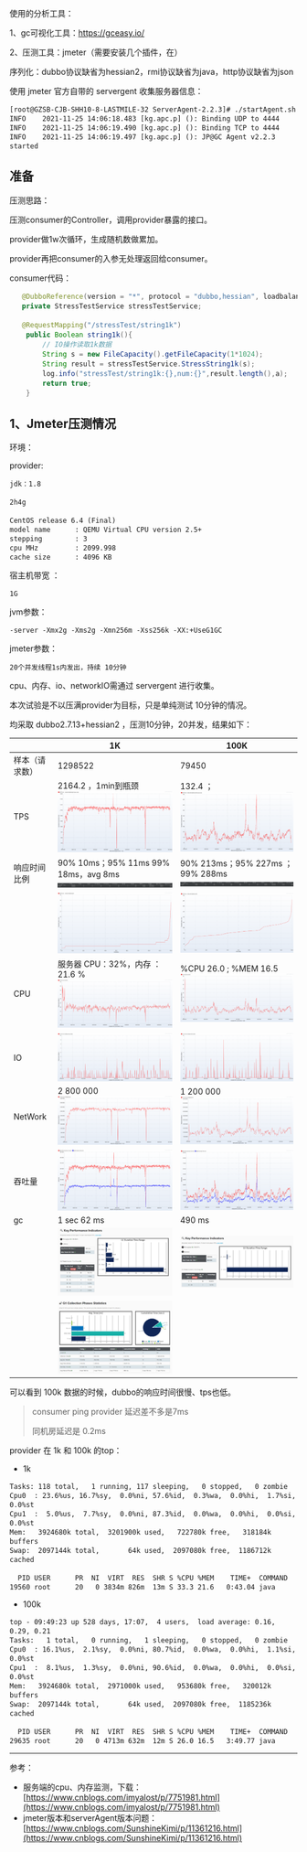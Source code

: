 

使用的分析工具：

1、gc可视化工具：https://gceasy.io/

2、压测工具：jmeter（需要安装几个插件，在）



序列化：dubbo协议缺省为hessian2，rmi协议缺省为java，http协议缺省为json



使用 jmeter 官方自带的 servergent 收集服务器信息：

```
[root@GZSB-CJB-SHH10-8-LASTMILE-32 ServerAgent-2.2.3]# ./startAgent.sh 
INFO    2021-11-25 14:06:18.483 [kg.apc.p] (): Binding UDP to 4444
INFO    2021-11-25 14:06:19.490 [kg.apc.p] (): Binding TCP to 4444
INFO    2021-11-25 14:06:19.497 [kg.apc.p] (): JP@GC Agent v2.2.3 started
```

## 准备

压测思路：

压测consumer的Controller，调用provider暴露的接口。

provider做1w次循环，生成随机数做累加。

provider再把consumer的入参无处理返回给consumer。

consumer代码：

```java
   @DubboReference(version = "*", protocol = "dubbo,hessian", loadbalance = "random",retries = 0)
   private StressTestService stressTestService;
    
   @RequestMapping("/stressTest/string1k")
    public Boolean string1k(){
        // IO操作读取1k数据
        String s = new FileCapacity().getFileCapacity(1*1024);
        String result = stressTestService.StressString1k(s);
        log.info("stressTest/string1k:{},num:{}",result.length(),a);
        return true;
    }
```



## 1、Jmeter压测情况

环境：

provider:

```
jdk：1.8

2h4g

CentOS release 6.4 (Final)
model name      : QEMU Virtual CPU version 2.5+
stepping        : 3
cpu MHz         : 2099.998
cache size      : 4096 KB
```

宿主机带宽 ：

```
1G 
```

jvm参数：

```
-server -Xmx2g -Xms2g -Xmn256m -Xss256k -XX:+UseG1GC
```

jmeter参数：

```
20个并发线程1s内发出，持续 10分钟
```

cpu、内存、io、networkIO需通过 servergent 进行收集。

 

本次试验是不以压满provider为目标，只是单纯测试 10分钟的情况。

均采取 dubbo2.7.13+hessian2 ，压测10分钟，20并发，结果如下：

|                | 1K                                                           | 100K                                                         |
| -------------- | ------------------------------------------------------------ | ------------------------------------------------------------ |
| 样本（请求数） | 1298522                                                      | 79450                                                        |
| TPS            | 2164.2  ，1min到瓶颈<br />![](picture/image-20211129182941303.png) | 132.4 ；<br />![](picture/image-20211130095928574.png)       |
| 响应时间比例   | 90% 10ms；95% 11ms 99% 18ms，avg 8ms<br />![image-20211129182500367](picture/image-20211129182500367.png) | 90% 213ms；95% 227ms ；99% 288ms<br />![](picture/image-20211130095420414.png) |
|                | ![](picture/image-20211129182730558.png)                     | ![](picture/image-20211130095913354.png)                     |
| CPU            | 服务器 CPU：32%，内存 ： 21.6 %<br />![](picture/image-20211129182545191.png) | %CPU 26.0 ; %MEM 16.5<br />![](picture/image-20211130100005057.png) |
| IO             | ![image-20211129183100390](picture/image-20211129183100390.png) | ![](picture/image-20211130095948793.png)                     |
| NetWork        | 2 800 000![](picture/image-20211129183054623.png)            | 1 200 000![](picture/image-20211130095630222.png)            |
| 吞吐量         | ![](picture/image-20211129183200284.png)                     | ![](picture/image-20211130095827620.png)                     |
| gc             | 1 sec 62 ms                                                  | 490 ms                                                       |
|                | ![](picture/image-20211129183915989.png)                     | ![](picture/image-20211130100435608.png)                     |
|                | ![](picture/image-20211130092624053.png)                     |                                                              |



可以看到 100k 数据的时候，dubbo的响应时间很慢、tps也低。

>  consumer ping provider 延迟差不多是7ms
>
> 同机房延迟是 0.2ms



provider 在 1k 和 100k 的top：

- 1k

```
Tasks: 118 total,   1 running, 117 sleeping,   0 stopped,   0 zombie
Cpu0  : 23.6%us, 16.7%sy,  0.0%ni, 57.6%id,  0.3%wa,  0.0%hi,  1.7%si,  0.0%st
Cpu1  :  5.0%us,  7.7%sy,  0.0%ni, 87.3%id,  0.0%wa,  0.0%hi,  0.0%si,  0.0%st
Mem:   3924680k total,  3201900k used,   722780k free,   318184k buffers
Swap:  2097144k total,       64k used,  2097080k free,  1186712k cached

  PID USER      PR  NI  VIRT  RES  SHR S %CPU %MEM    TIME+  COMMAND                                                                                                       
19560 root      20   0 3834m 826m  13m S 33.3 21.6   0:43.04 java    
```

- 100k

```
top - 09:49:23 up 528 days, 17:07,  4 users,  load average: 0.16, 0.29, 0.21
Tasks:   1 total,   0 running,   1 sleeping,   0 stopped,   0 zombie
Cpu0  : 16.1%us,  2.1%sy,  0.0%ni, 80.7%id,  0.0%wa,  0.0%hi,  1.1%si,  0.0%st
Cpu1  :  8.1%us,  1.3%sy,  0.0%ni, 90.6%id,  0.0%wa,  0.0%hi,  0.0%si,  0.0%st
Mem:   3924680k total,  2971000k used,   953680k free,   320012k buffers
Swap:  2097144k total,       64k used,  2097080k free,  1185236k cached

  PID USER      PR  NI  VIRT  RES  SHR S %CPU %MEM    TIME+  COMMAND                                                                                                       
29635 root      20   0 4713m 632m  12m S 26.0 16.5   3:49.77 java
```



---

参考：

- 服务端的cpu、内存监测，下载：[https://www.cnblogs.com/imyalost/p/7751981.html](https://www.cnblogs.com/imyalost/p/7751981.html)
- jmeter版本和serverAgent版本问题：[https://www.cnblogs.com/SunshineKimi/p/11361216.html](https://www.cnblogs.com/SunshineKimi/p/11361216.html)